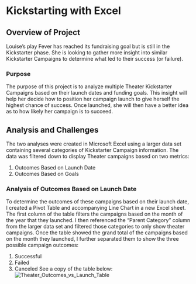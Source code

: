 # Kickstarting with Excel

## Overview of Project
Louise’s play Fever has reached its fundraising goal but is still in the Kickstarter phase. She is looking to gather more insight into similar Kickstarter Campaigns to determine what led to their success (or failure). 
### Purpose
The purpose of this project is to analyze multiple Theater Kickstarter Campaigns based on their launch dates and funding goals. This insight will help her decide how to position her campaign launch to give herself the highest chance of success. Once launched, she will then have a better idea as to how likely her campaign is to succeed.
## Analysis and Challenges
The two analyses were created in Microsoft Excel using a larger data set containing several categories of Kickstarter Campaign information. The data was filtered down to display Theater campaigns based on two metrics: 
1. Outcomes Based on Launch Date
2. Outcomes Based on Goals
### Analysis of Outcomes Based on Launch Date
To determine the outcomes of these campaigns based on their launch date, I created a Pivot Table and accompanying Line Chart in a new Excel sheet. The first column of the table filters the campaigns based on the month of the year that they launched. I then referenced the “Parent Category” column from the larger data set and filtered those categories to only show theater campaigns. Once the table showed the grand total of the campaigns based on the month they launched, I further separated them to show the three possible campaign outcomes:
1. Successful
2. Failed
3. Canceled
See a copy of the table below:
![Theater_Outcomes_vs_Launch_Table](path/to/Theater_Outcomes_vs_Launch_Table.png)

